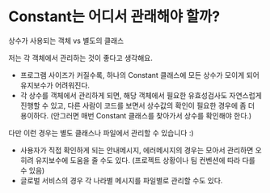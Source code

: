 # Constant는 어디서 관래해야 할까?

상수가 사용되는 객체 vs 별도의 클래스

저는 각 객체에서 관리하는 것이 좋다고 생각해요.

- 프로그램 사이즈가 커질수록, 하나의 Constant 클래스에 모든 상수가 모이게 되어 유지보수가 어려워진다.
- 각 상수를 객체에서 관리하게 되면, 해당 객체에서 필요한 유효성검사도 자연스럽게 진행할 수 있고, 다른 사람이 코드를 보면서 상수값의 확인이 필요한 경우에 좀 더 용이하다. (안그러면 매번 Constant 클래스를 찾아가서 상수를 확인해야 한다.)

다만 이런 경우는 별도 클래스나 파일에서 관리할 수 있습니다 :)

- 사용자가 직접 확인하게 되는 안내메시지, 에러메시지의 경우는 모아서 관리하면 오히려 유지보수에 도움을 줄 수도 있다. (프로젝트 상황이나 팀 컨벤션에 따라 다를 수 있음)
- 글로벌 서비스의 경우 각 나라별 메시지를 파일별로 관리할 수도 있다.